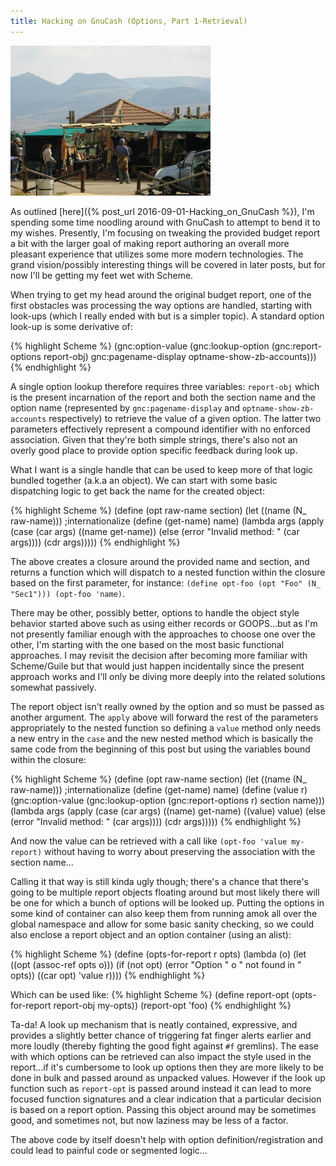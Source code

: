 ```yaml
---
title: Hacking on GnuCash (Options, Part 1-Retrieval)
---
```


<div class="post-img fr">
    <img src="/images/options.jpg"
        title="Options on a mountaintop"/>
</div>

As outlined [here]({% post_url 2016-09-01-Hacking_on_GnuCash %}), I'm
spending some time noodling around with GnuCash to attempt to bend it
to my wishes. Presently, I'm focusing on tweaking the provided
budget report a bit with the larger goal of making report authoring
an overall more pleasant experience that utilizes some more
modern technologies. The grand vision/possibly interesting
things will be covered in later posts, but for now I'll be
getting my feet wet with Scheme.

When trying to get my head around the original budget report, one of
the first obstacles was processing the way options are handled,
starting with look-ups (which I really ended with but is a simpler topic).
A standard option look-up is some derivative of:

{% highlight Scheme %}
(gnc:option-value
  (gnc:lookup-option
    (gnc:report-options report-obj)
    gnc:pagename-display optname-show-zb-accounts)))
{% endhighlight %}

A single option lookup therefore requires three variables:
`report-obj` which is the present incarnation of the report and both
the section name and the option name (represented by
`gnc:pagename-display` and `optname-show-zb-accounts` respectively)
to retrieve the value of a given option. The latter two parameters
effectively represent a compound identifier with no enforced
association. Given that they're both simple strings, there's also
not an overly good place to provide option specific feedback during look up.

What I want is a single handle that can be used to keep more of
that logic bundled together (a.k.a an object). We can start with some
basic dispatching logic to get back the name for the created object:

{% highlight Scheme %}
(define (opt raw-name section)
  (let ((name (N_ raw-name))) ;internationalize
    (define (get-name) name)
    (lambda args
      (apply
        (case (car args)
          ((name get-name))
          (else (error "Invalid method: " (car args))))
        (cdr args)))))
{% endhighlight %}

The above creates a closure around the provided name and section,
and returns a function which will dispatch
to a nested function within the closure based on the first parameter, for
instance: `(define opt-foo (opt "Foo" (N_ "Sec1"))) (opt-foo 'name)`.

There may be other, possibly better, options to handle the object style
behavior started above such as using either records or GOOPS...but as
I'm not presently familiar enough with the approaches to choose one
over the other, I'm starting with the one based on the most basic
functional approaches. I may revisit the decision after becoming more
familiar with Scheme/Guile but that would just happen incidentally
since the present approach works and I'll only be diving more deeply
into the related solutions somewhat passively.

The report object isn't really owned by the option and so must be
passed as another argument. The `apply` above will forward the
rest of the parameters appropriately to the nested function so
defining a `value` method only needs a new entry in the `case`
and the new nested method which is basically the same code from the
beginning of this post but using the variables bound within the closure:

{% highlight Scheme %}
(define (opt raw-name section)
  (let ((name (N_ raw-name))) ;internationalize
    (define (get-name) name)
    (define (value r)
      (gnc:option-value
        (gnc:lookup-option
          (gnc:report-options r) section name)))
    (lambda args
      (apply
        (case (car args)
          ((name) get-name)
          ((value) value)
          (else (error "Invalid method: " (car args))))
        (cdr args)))))
{% endhighlight %}

And now the value can be retrieved with a call like `(opt-foo 'value my-report)`
without having to worry about preserving the association with the
section name...

Calling it that way is still kinda ugly though; there's a chance that
there's going to be multiple report objects floating around but most
likely there will be one for which a bunch of options will be looked up.
Putting the options in some kind of container can also keep them from
running amok all over the global namespace and allow for some basic
sanity checking, so we could also enclose a report object and an
option container (using an alist):

{% highlight Scheme %}
(define (opts-for-report r opts)
  (lambda (o)
    (let ((opt (assoc-ref opts o)))
      (if (not opt) (error "Option " o " not found in " opts))
      ((car opt) 'value r))))
{% endhighlight %}

Which can be used like:
{% highlight Scheme %}
(define report-opt (opts-for-report report-obj my-opts))
(report-opt 'foo)
{% endhighlight %}

Ta-da! A look up mechanism that is neatly contained, expressive,
and provides a slightly better chance of triggering fat finger alerts
earlier and more loudly (thereby fighting the good fight against `#f`
gremlins). The ease with which options can be retrieved can also impact
the style used in the report...if it's cumbersome to look up options
then they are more likely to be done in bulk and passed around as
unpacked values. However if the look up function such as `report-opt`
is passed around instead it can lead to more focused function
signatures and a clear indication that a particular decision is based
on a report option. Passing this object around may be sometimes good,
and sometimes not, but now laziness may be less of a factor.

The above code by itself doesn't help with option
definition/registration and could lead to painful code or segmented
logic...

